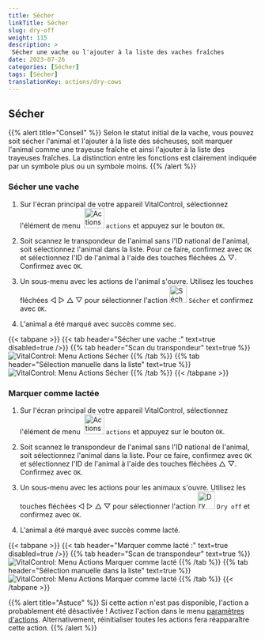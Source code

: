 ```yaml
---
title: Sécher
linkTitle: Sécher
slug: dry-off
weight: 115
description: >
 Sécher une vache ou l'ajouter à la liste des vaches fraîches
date: 2023-07-26
categories: [Sécher]
tags: [Sécher]
translationKey: actions/dry-cows
---
```


## Sécher

{{% alert title="Conseil" %}}
Selon le statut initial de la vache, vous pouvez soit sécher l'animal et l'ajouter à la liste des sécheuses, soit marquer l'animal comme une trayeuse fraîche et ainsi l'ajouter à la liste des trayeuses fraîches. La distinction entre les fonctions est clairement indiquée par un symbole plus ou un symbole moins.
{{% /alert %}}

### Sécher une vache

1. Sur l'écran principal de votre appareil VitalControl, sélectionnez l'élément de menu &nbsp;<img src="/icons/actions.svg" width="40" align="bottom" alt="Actions" /> `actions` et appuyez sur le bouton `OK`.

2. Soit scannez le transpondeur de l'animal sans l'ID national de l'animal, soit sélectionnez l'animal dans la liste. Pour ce faire, confirmez avec `OK` et sélectionnez l'ID de l'animal à l'aide des touches fléchées △ ▽. Confirmez avec `OK`.

3. Un sous-menu avec les actions de l'animal s'ouvre. Utilisez les touches fléchées ◁ ▷ △ ▽ pour sélectionner l'action <img src="/icons/actions/dryoff-plus.svg" width="35" align="bottom" alt="Sécher" /> `Sécher` et confirmez avec `OK`.

4. L'animal a été marqué avec succès comme sec.

{{< tabpane >}}
{{< tab header="Sécher une vache :" text=true disabled=true />}}
{{% tab header="Scan du transpondeur" text=true %}}
![VitalControl: Menu Actions Sécher](../images/dryoff-scan.png "Sécher une vache")
{{% /tab %}}
{{% tab header="Sélection manuelle dans la liste" text=true %}}
![VitalControl: Menu Actions Sécher](../images/dryoff.png "Sécher une vache")
{{% /tab %}}
{{< /tabpane >}}

### Marquer comme lactée

1. Sur l'écran principal de votre appareil VitalControl, sélectionnez l'élément de menu &nbsp;<img src="/icons/actions.svg" width="40" align="bottom" alt="Actions" /> `actions` et appuyez sur le bouton `OK`.

2. Soit scannez le transpondeur de l'animal sans l'ID national de l'animal, soit sélectionnez l'animal dans la liste. Pour ce faire, confirmez avec `OK` et sélectionnez l'ID de l'animal à l'aide des touches fléchées △ ▽. Confirmez avec `OK`.

3. Un sous-menu avec les actions pour les animaux s'ouvre. Utilisez les touches fléchées ◁ ▷ △ ▽ pour sélectionner l'action <img src="/icons/actions/dryoff-minus.svg" width="35" align="bottom" alt="Dry off" /> `Dry off` et confirmez avec `OK`.

4. L'animal a été marqué avec succès comme lacté.

{{< tabpane >}}
{{< tab header="Marquer comme lacté :" text=true disabled=true />}}
{{% tab header="Scan de transpondeur" text=true %}}
![VitalControl: Menu Actions Marquer comme lacté](../images/lactated-scan.png "Marquer comme lacté")
{{% /tab %}}
{{% tab header="Sélection manuelle dans la liste" text=true %}}
![VitalControl: Menu Actions Marquer comme lacté](../images/lactated.png "Marquer comme lacté")
{{% /tab %}}
{{< /tabpane >}}


{{% alert title="Astuce" %}}
Si cette action n'est pas disponible, l'action a probablement été désactivée ! Activez l'action dans le menu [paramètres d'actions](../settings/). Alternativement, réinitialiser toutes les actions fera réapparaître cette action.
{{% /alert %}}
